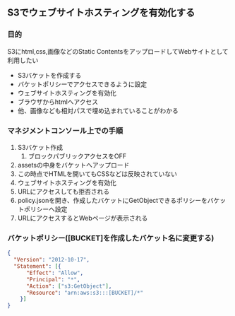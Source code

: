 ## S3でウェブサイトホスティングを有効化する

### 目的

S3にhtml,css,画像などのStatic ContentsをアップロードしてWebサイトとして利用したい

- S3バケットを作成する
- バケットポリシーでアクセスできるように設定
- ウェブサイトホスティングを有効化
- ブラウザからhtmlへアクセス
- 他、画像なども相対パスで埋め込まれていることがわかる

### マネジメントコンソール上での手順

1. S3バケット作成
   1. ブロックパブリックアクセスをOFF
2. assetsの中身をバケットへアップロード
3. この時点でHTMLを開いてもCSSなどは反映されていない
4. ウェブサイトホスティングを有効化
5. URLにアクセスしても拒否される
6. policy.jsonを開き、作成したバケットにGetObjectできるポリシーをバケットポリシーへ設定
7. URLにアクセスするとWebページが表示される

### バケットポリシー([BUCKET]を作成したバケット名に変更する)

```json
{
  "Version": "2012-10-17",
  "Statement": [{
      "Effect": "Allow",
      "Principal": "*",
      "Action": ["s3:GetObject"],
      "Resource": "arn:aws:s3:::[BUCKET]/*"
    }]
}
```